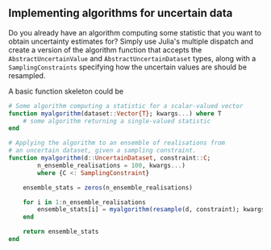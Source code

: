 ## Implementing algorithms for uncertain data

Do you already have an algorithm computing some statistic that you want to obtain uncertainty estimates for? Simply use Julia's multiple dispatch and create a version of the algorithm function that accepts the `AbstractUncertainValue` and `AbstractUncertainDataset` types, along with a `SamplingConstraints` specifying how the uncertain values are should be resampled.

A basic function skeleton could be

```julia
# Some algorithm computing a statistic for a scalar-valued vector
function myalgorithm(dataset::Vector{T}; kwargs...) where T
    # some algorithm returning a single-valued statistic
end

# Applying the algorithm to an ensemble of realisations from
# an uncertain dataset, given a sampling constraint.
function myalgorithm(d::UncertainDataset, constraint::C;
        n_ensemble_realisations = 100, kwargs...)
        where {C <: SamplingConstraint}

    ensemble_stats = zeros(n_ensemble_realisations)

    for i in 1:n_ensemble_realisations
        ensemble_stats[i] = myalgorithm(resample(d, constraint); kwargs...)
    end

    return ensemble_stats
end
```
